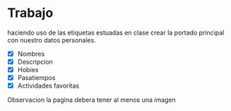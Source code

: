# Trabajo
 haciendo uso de las etiquetas estuadas en clase
 crear la portado principal con nuestro datos personales.
 - [x] Nombres
 - [x] Descripcion
 - [x] Hobies
 - [x] Pasatiempos
 - [x] Actividades favoritas

Observacion la pagina debera tener al menos una imagen